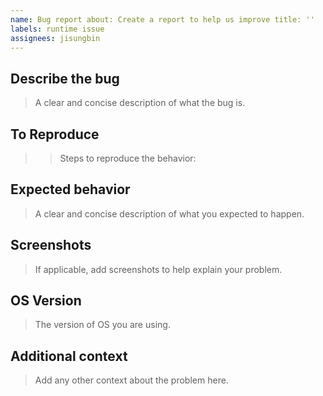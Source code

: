 ```yaml
---
name: Bug report about: Create a report to help us improve title: ''
labels: runtime issue 
assignees: jisungbin
---
```


## Describe the bug

> A clear and concise description of what the bug is.

## To Reproduce

>> Steps to reproduce the behavior:

## Expected behavior

> A clear and concise description of what you expected to happen.

## Screenshots

> If applicable, add screenshots to help explain your problem.

## OS Version

> The version of OS you are using.

## Additional context

> Add any other context about the problem here.
